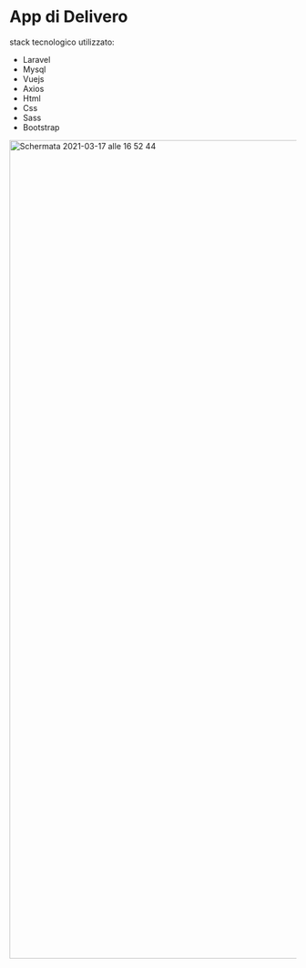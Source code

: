 <h1>App di Delivero</h1>
  <p>stack tecnologico utilizzato:</p>
  <ul>
    <li>Laravel</li>
    <li>Mysql</li>
    <li>Vuejs</li>
    <li>Axios</li>
    <li>Html</li>
    <li>Css</li>
    <li>Sass</li>
    <li>Bootstrap</li>
  </ul>
   
   
  <img width="1438" alt="Schermata 2021-03-17 alle 16 52 44" src="https://user-images.githubusercontent.com/45883138/111501449-4b415c80-8745-11eb-8126-10fb73d29d6e.png">


